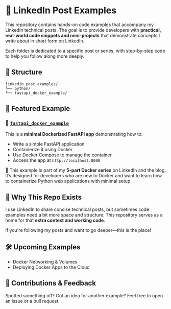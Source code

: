 # 💼 LinkedIn Post Examples

This repository contains hands-on code examples that accompany my LinkedIn technical posts. The goal is to provide developers with **practical, real-world code snippets and mini-projects** that demonstrate concepts I write about in short form on LinkedIn.

Each folder is dedicated to a specific post or series, with step-by-step code to help you follow along more deeply.

## 📁 Structure

```
linkedin_post_examples/
└── python/
└── fastapi_docker_example/
```

## 🚀 Featured Example

### 🔹 [`fastapi_docker_example`](./python/fastapi_docker_example)

This is a **minimal Dockerized FastAPI app** demonstrating how to:

- Write a simple FastAPI application
- Containerize it using Docker
- Use Docker Compose to manage the container
- Access the app at `http://localhost:8000`

📌 This example is part of my **5-part Docker series** on LinkedIn and the blog. It’s designed for developers who are new to Docker and want to learn how to containerize Python web applications with minimal setup.

## 📌 Why This Repo Exists

I use LinkedIn to share concise technical posts, but sometimes code examples need a bit more space and structure. This repository serves as a home for that **extra context and working code**.

If you're following my posts and want to go deeper—this is the place!

## 🛠️ Upcoming Examples

- Docker Networking & Volumes
- Deploying Docker Apps to the Cloud

## 🙌 Contributions & Feedback

Spotted something off? Got an idea for another example? Feel free to open an issue or a pull request.